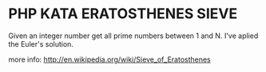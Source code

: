 PHP KATA ERATOSTHENES SIEVE
==============

Given an integer number get all prime numbers between 1 and N.
I've aplied the Euler's solution.


more info: http://en.wikipedia.org/wiki/Sieve_of_Eratosthenes
